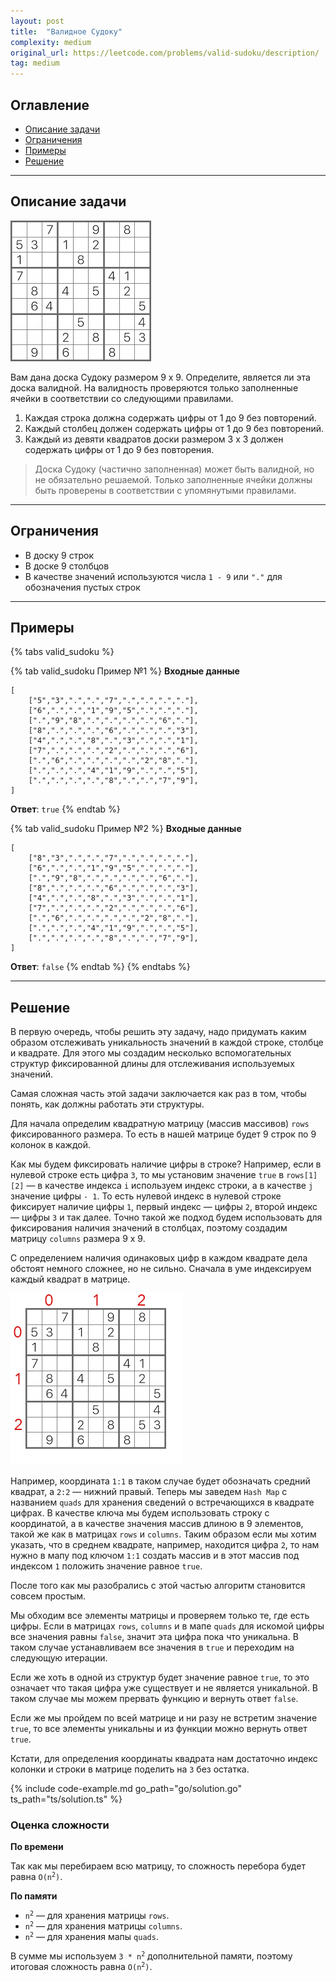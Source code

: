 ```yaml
---
layout: post
title:  "Валидное Судоку"
complexity: medium
original_url: https://leetcode.com/problems/valid-sudoku/description/
tag: medium
---
```


## Оглавление

- [Описание задачи](#описание-задачи)
- [Ограничения](#ограничения)
- [Примеры](#примеры)
- [Решение](#решение)

---

## Описание задачи

![Судоку](/assets/images/sudoku.png)

Вам дана доска Судоку размером 9 x 9.
Определите, является ли эта доска валидной.
На валидность проверяются только заполненные ячейки в соответствии со следующими правилами. 

1. Каждая строка должна содержать цифры от 1 до 9 без повторений.
2. Каждый столбец должен содержать цифры от 1 до 9 без повторений.
3. Каждый из девяти квадратов доски размером 3 x 3 должен содержать цифры от 1 до 9 без повторения.

> Доска Судоку (частично заполненная) может быть валидной, но не обязательно решаемой.
> Только заполненные ячейки должны быть проверены в соответствии с упомянутыми правилами.

---

## Ограничения

- В доску 9 строк
- В доске 9 столбцов
- В качестве значений используются числа `1 - 9` или `"."` для обозначения пустых строк

---

## Примеры

{% tabs valid_sudoku %}

{% tab valid_sudoku Пример №1 %}
**Входные данные**

```
[
    ["5","3",".",".","7",".",".",".","."],
    ["6",".",".","1","9","5",".",".","."],
    [".","9","8",".",".",".",".","6","."],
    ["8",".",".",".","6",".",".",".","3"],
    ["4",".",".","8",".","3",".",".","1"],
    ["7",".",".",".","2",".",".",".","6"],
    [".","6",".",".",".",".","2","8","."],
    [".",".",".","4","1","9",".",".","5"],
    [".",".",".",".","8",".",".","7","9"],
]
```

**Ответ**: `true`
{% endtab %}

{% tab valid_sudoku Пример №2 %}
**Входные данные**

```
[
    ["8","3",".",".","7",".",".",".","."],
    ["6",".",".","1","9","5",".",".","."],
    [".","9","8",".",".",".",".","6","."],
    ["8",".",".",".","6",".",".",".","3"],
    ["4",".",".","8",".","3",".",".","1"],
    ["7",".",".",".","2",".",".",".","6"],
    [".","6",".",".",".",".","2","8","."],
    [".",".",".","4","1","9",".",".","5"],
    [".",".",".",".","8",".",".","7","9"],
]
```

**Ответ**: `false`
{% endtab %}
{% endtabs %}

---

## Решение

В первую очередь, чтобы решить эту задачу, надо придумать каким образом отслеживать уникальность значений в каждой строке, столбце и квадрате.
Для этого мы создадим несколько вспомогательных структур фиксированной длины для отслеживания используемых значений.

Самая сложная часть этой задачи заключается как раз в том, чтобы понять, как должны работать эти структуры. 

Для начала определим квадратную матрицу (массив массивов) `rows` фиксированного размера.
То есть в нашей матрице будет 9 строк по 9 колонок в каждой.

Как мы будем фиксировать наличие цифры в строке?
Например, если в нулевой строке есть цифра `3`, то мы установим значение `true` в `rows[1][2]` — в качестве индекса `i` используем индекс строки, а в качестве `j` значение цифры `- 1`.
То есть нулевой индекс в нулевой строке фиксирует наличие цифры `1`, первый индекс — цифры `2`, второй индекс — цифры `3` и так далее.
Точно такой же подход будем использовать для фиксирования наличия значений в столбцах, поэтому создадим матрицу `columns` размера 9 х 9.

С определением наличия одинаковых цифр в каждом квадрате дела обстоят немного сложнее, но не сильно.
Сначала в уме индексируем каждый квадрат в матрице.

![Судоку с индексами](/assets/images/sudoku_2.png)

Например, координата `1:1` в таком случае будет обозначать средний квадрат, а `2:2` — нижний правый.
Теперь мы заведем `Hash Map` с названием `quads` для хранения сведений о встречающихся в квадрате цифрах. 
В качестве ключа мы будем использовать строку с координатой, а в качестве значения массив длиною в 9 элементов, такой же как в матрицах `rows` и `columns`.
Таким образом если мы хотим указать, что в среднем квадрате, например, находится цифра `2`, то нам нужно в мапу под ключом `1:1` создать массив и в этот массив под индексом `1` положить значение равное `true`.

После того как мы разобрались с этой частью алгоритм становится совсем простым. 

Мы обходим все элементы матрицы и проверяем только те, где есть цифры.
Если в матрицах `rows`, `columns` и в мапе `quads` для искомой цифры все значения равны `false`, значит эта цифра пока что уникальна.
В таком случае устанавливаем все значения в `true` и переходим на следующую итерации.

Если же хоть в одной из структур будет значение равное `true`, то это означает что такая цифра уже существует и не является уникальной.
В таком случае мы можем прервать функцию и вернуть ответ `false`.

Если же мы пройдем по всей матрице и ни разу не встретим значение `true`, то все элементы уникальны и из функции можно вернуть ответ `true`.

Кстати, для определения координаты квадрата нам достаточно индекс колонки и строки в матрице поделить на `3` без остатка.

{% include code-example.md go_path="go/solution.go" ts_path="ts/solution.ts" %}

### Оценка сложности

**По времени**

Так как мы перебираем всю матрицу, то сложность перебора будет равна <code>O(n<sup>2</sup>)</code>.

**По памяти**

- <code>n<sup>2</sup></code> — для хранения матрицы `rows`.
- <code>n<sup>2</sup></code> — для хранения матрицы `columns`.
- <code>n<sup>2</sup></code> — для хранения мапы `quads`.

В сумме мы используем <code>3 * n<sup>2</sup></code> дополнительной памяти, поэтому итоговая сложность равна <code>O(n<sup>2</sup>)</code>.

